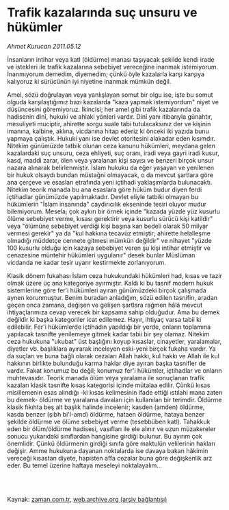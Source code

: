 # Trafik kazalarında suç unsuru ve hükümler

*Ahmet Kurucan 2011.05.12*

<td class="columnist-detail">
<p>İnsanların intihar veya katl (öldürme) manası taşıyacak şekilde kendi irade ve istekleri ile trafik kazalarına sebebiyet vereceğine inanmak istemiyorum. İnanmıyorum demedim, diyemedim; çünkü öyle kazalarla karşı karşıya kalıyoruz ki sürücünün iyi niyetine inanmak mümkün değil.</p>
<p>
<div id="haberMetinDiv">
<p>Amel, sözü doğrulayan veya yanlışlayan somut bir olgu ise, işte bu somut olguda karşılaştığımız bazı kazalarda "kaza yapmak istemiyordum" niyet ve düşüncesini göremiyoruz. İkincisi; her amel gibi trafik kazalarında da hadisenin dinî, hukuki ve ahlaki yönleri vardır. Dinî yanı itibarıyla günahtır, mesuliyeti muciptir, ahirette sorgu suale tabi tutulacaksınız der ve kişinin imanına, kalbine, aklına, vicdanına hitap ederiz ki önceki iki yazıda bunu yapmaya çalıştık. Hukuki yanı ise devlet otoritesini alakadar eden kısımdır. Nitekim günümüzde tatbik olunan ceza kanunu hükümleri, meydana gelen kazalardaki suç unsuru, ceza ehliyeti, suç oranı, iradi veya gayri iradi kusur, kasd, maddi zarar, ölen veya yaralanan kişi sayısı ve benzeri birçok unsur nazara alınarak belirlenmiştir. İslam hukuku da eğer yaşayan ve yenilenen bir hukuk olsaydı bundan müstağni olmayacak, o da mevcut şartlara göre ana çerçeve ve esasları etrafında yeni içtihadi yaklaşımlarda bulunacaktı. Nitekim teorik manada bu ana esaslara göre hüküm budur diyen ferdi içtihadlar günümüzde yapılmaktadır. Devlet eliyle tatbiki olmayan bu hükümlerin "İslam insanında" caydırıcılık ekseninde tesiri oluyor mudur bilemiyorum. Mesela; çok aykırı bir örnek içinde "kazada yüzde yüz kusurlu ölüme sebebiyet verme, kısası gerektirir veya kusurlu sürücü kişi katildir" veya "ölümüne sebebiyet verdiği kişi başına kan bedeli olarak 50 milyar vermesi gerekir" ya da "kul hakkına tecavüz etmiştir; ahirette helalleşme olmadığı müddetçe cennete gitmesi mümkün değildir" ve nihayet "yüzde 100 kusurlu olduğu için kazaya sebebiyet veren şu kişi intihar etmiştir ve cenazesine müntehir hükümleri uygulanır" desek bunlar Müslüman vicdanda ne kadar tesir uyarır kestirmekte zorlanıyorum.
<p>Klasik dönem fukahası İslam ceza hukukundaki hükümleri had, kısas ve tazir olmak üzere üç ana kategoriye ayırmıştır. Kaldı ki bu tasnif modern hukuk sistemlerine göre fer'i hükümleri ayıran günümüzdeki birçok çalışmada aynen korunmuştur. Benim buradan anladığım, sözü edilen tasnifin, aradan geçen onca zamana, değişen ve gelişen şartlara rağmen hâlâ mevcut ihtiyaçlarımıza cevap verecek bir kapsama sahip olduğudur. Ama bu demek değildir ki başka kategoriler icat edilemez. Hayır, ihtiyaç varsa tabii ki edilebilir. Fer'i hükümlerde içtihadın yapıldığı bir yerde, onların toplamına yapılacak tasnifte yenilemeye gitmek kadar tabii bir şey olamaz. Nitekim ceza hukukuna "ukubat" üst başlığını koyup kısaslar, cinayetler, yaralamalar, diyetler vb. başlıklara ayırarak inceleyen eski-yeni birçok fukaha vardır. Ya da suçları ve buna bağlı olarak cezaları Allah hakkı, kul hakkı ve Allah ile kul hakkının birlikte bulunduğu karma haklar diye ayıran başka tasnifler de vardır. Fakat konumuz bu değil; konumuz fer'i hükümler, içtihadlar ve onların muhtevasıdır. Teorik manada ölüm veya yaralama ile sonuçlanan trafik kazaları klasik tasnifte kısas kategorisi içinde mütalaa edilir. Çünkü kısas misillemenin esas alındığı -ki kısas kelimesinin ifade ettiği ıstılahi mana zaten bu demek- öldürme ve yaralama davaları için kullanılan bir terimdir. Öldürme klasik fıkıhta beş alt başlık halinde incelenir; kasden (amden) öldürme, kasda benzer (şibh bi'l-amd) öldürme, hataen öldürme, hataya benzer şekilde öldürme ve ölüme sebebiyet verme (tesebbüben katl). Tahakkuk eden bir ölüm/öldürme hadisesi, vasıfları ile ele alınır ve uzun müzakereler sonucu yukarıdaki sınıflardan hangisine girdiği bulunur. Bu ayırım çok önemlidir. Çünkü öldürmenin girdiği sınıfa göre maktulün velilerinin hakları değişir. Amme hukukuna dayanan noktalarda ise davaya bakan hâkimin vereceği kısastan diyete, hapisten affa cezalar buna göre değişkenlik arz eder. Bu temel üzerine haftaya meseleyi noktalayalım... </p></p></div>
</p>


<p><br>
		 </br></p></td>

Kaynak: [zaman.com.tr](http://zaman.com.tr/yazar.do?yazino=1133135), [web.archive.org (arşiv bağlantısı)](http://web.archive.org/web/20110807084739/http://zaman.com.tr:80/yazar.do?yazino=1133135)
